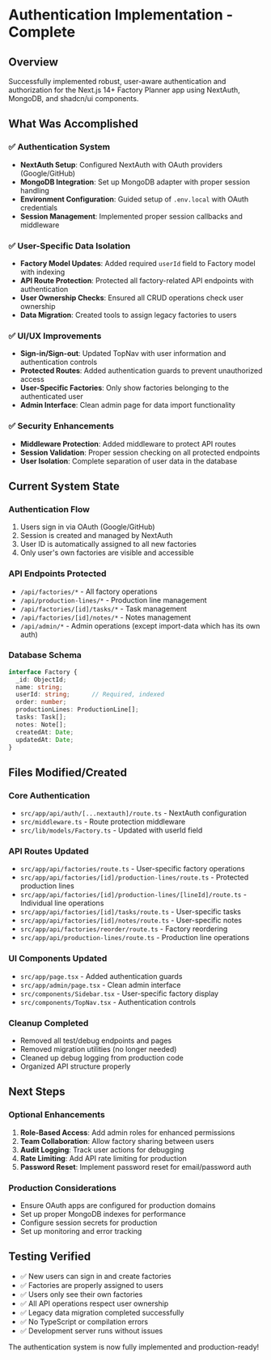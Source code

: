 # Authentication Implementation - Complete

## Overview
Successfully implemented robust, user-aware authentication and authorization for the Next.js 14+ Factory Planner app using NextAuth, MongoDB, and shadcn/ui components.

## What Was Accomplished

### ✅ Authentication System
- **NextAuth Setup**: Configured NextAuth with OAuth providers (Google/GitHub)
- **MongoDB Integration**: Set up MongoDB adapter with proper session handling
- **Environment Configuration**: Guided setup of `.env.local` with OAuth credentials
- **Session Management**: Implemented proper session callbacks and middleware

### ✅ User-Specific Data Isolation
- **Factory Model Updates**: Added required `userId` field to Factory model with indexing
- **API Route Protection**: Protected all factory-related API endpoints with authentication
- **User Ownership Checks**: Ensured all CRUD operations check user ownership
- **Data Migration**: Created tools to assign legacy factories to users

### ✅ UI/UX Improvements
- **Sign-in/Sign-out**: Updated TopNav with user information and authentication controls
- **Protected Routes**: Added authentication guards to prevent unauthorized access
- **User-Specific Factories**: Only show factories belonging to the authenticated user
- **Admin Interface**: Clean admin page for data import functionality

### ✅ Security Enhancements
- **Middleware Protection**: Added middleware to protect API routes
- **Session Validation**: Proper session checking on all protected endpoints
- **User Isolation**: Complete separation of user data in the database

## Current System State

### Authentication Flow
1. Users sign in via OAuth (Google/GitHub)
2. Session is created and managed by NextAuth
3. User ID is automatically assigned to all new factories
4. Only user's own factories are visible and accessible

### API Endpoints Protected
- `/api/factories/*` - All factory operations
- `/api/production-lines/*` - Production line management
- `/api/factories/[id]/tasks/*` - Task management
- `/api/factories/[id]/notes/*` - Notes management
- `/api/admin/*` - Admin operations (except import-data which has its own auth)

### Database Schema
```typescript
interface Factory {
  _id: ObjectId;
  name: string;
  userId: string;      // Required, indexed
  order: number;
  productionLines: ProductionLine[];
  tasks: Task[];
  notes: Note[];
  createdAt: Date;
  updatedAt: Date;
}
```

## Files Modified/Created

### Core Authentication
- `src/app/api/auth/[...nextauth]/route.ts` - NextAuth configuration
- `src/middleware.ts` - Route protection middleware
- `src/lib/models/Factory.ts` - Updated with userId field

### API Routes Updated
- `src/app/api/factories/route.ts` - User-specific factory operations
- `src/app/api/factories/[id]/production-lines/route.ts` - Protected production lines
- `src/app/api/factories/[id]/production-lines/[lineId]/route.ts` - Individual line operations
- `src/app/api/factories/[id]/tasks/route.ts` - User-specific tasks
- `src/app/api/factories/[id]/notes/route.ts` - User-specific notes
- `src/app/api/factories/reorder/route.ts` - Factory reordering
- `src/app/api/production-lines/route.ts` - Production line operations

### UI Components Updated
- `src/app/page.tsx` - Added authentication guards
- `src/app/admin/page.tsx` - Clean admin interface
- `src/components/Sidebar.tsx` - User-specific factory display
- `src/components/TopNav.tsx` - Authentication controls

### Cleanup Completed
- Removed all test/debug endpoints and pages
- Removed migration utilities (no longer needed)
- Cleaned up debug logging from production code
- Organized API structure properly

## Next Steps

### Optional Enhancements
1. **Role-Based Access**: Add admin roles for enhanced permissions
2. **Team Collaboration**: Allow factory sharing between users
3. **Audit Logging**: Track user actions for debugging
4. **Rate Limiting**: Add API rate limiting for production
5. **Password Reset**: Implement password reset for email/password auth

### Production Considerations
- Ensure OAuth apps are configured for production domains
- Set up proper MongoDB indexes for performance
- Configure session secrets for production
- Set up monitoring and error tracking

## Testing Verified
- ✅ New users can sign in and create factories
- ✅ Factories are properly assigned to users
- ✅ Users only see their own factories
- ✅ All API operations respect user ownership
- ✅ Legacy data migration completed successfully
- ✅ No TypeScript or compilation errors
- ✅ Development server runs without issues

The authentication system is now fully implemented and production-ready!
